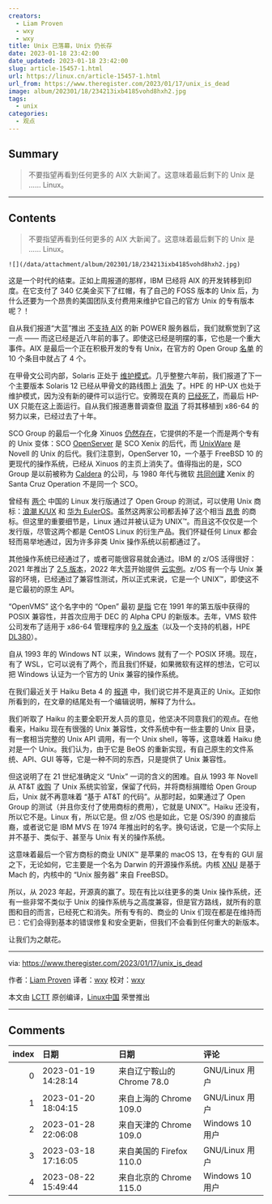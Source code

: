 ```yaml
---
creators:
  - Liam Proven
  - wxy
  - wxy
title: Unix 已落幕，Unix 仍长存
date: 2023-01-18 23:42:00
date_updated: 2023-01-18 23:42:00
slug: article-15457-1.html
url: https://linux.cn/article-15457-1.html
url_from: https://www.theregister.com/2023/01/17/unix_is_dead
image: album/202301/18/234213ixb4185vohd8hxh2.jpg
tags:
  - unix
categories:
  - 观点
---
```


## Summary

> 不要指望再看到任何更多的 AIX 大新闻了。这意味着最后剩下的 Unix 是 …… Linux。

***

<!-- more -->

## Contents

> 
> 不要指望再看到任何更多的 AIX 大新闻了。这意味着最后剩下的 Unix 是 …… Linux。
> 
> 
> 

`![](/data/attachment/album/202301/18/234213ixb4185vohd8hxh2.jpg)`

这是一个时代的结束。正如上周报道的那样，IBM 已经将 AIX 的开发转移到印度。在它支付了 340 亿美金买下了红帽，有了自己的 FOSS 版本的 Unix 后，为什么还要为一个昂贵的美国团队支付费用来维护它自己的官方 Unix 的专有版本呢？！

自从我们报道“大蓝”推出 [不支持 AIX](https://www.theregister.com/2015/11/02/ibm_linux_mainframes/) 的新 POWER 服务器后，我们就察觉到了这一点 —— 而这已经是近八年前的事了。即使这已经是明摆的事，它也是一个重大事件。AIX 是最后一个正在积极开发的专有 Unix，在官方的 Open Group [名单](https://www.opengroup.org/openbrand/register) 的 10 个条目中就占了 4 个。

在甲骨文公司内部，Solaris 正处于 [维护模式](https://www.theregister.com/2022/08/19/oracle_solaris_updated/)。几乎整整六年前，我们报道了下一个主要版本 Solaris 12 已经从甲骨文的路线图上 [消失](https://www.theregister.com/2017/01/18/solaris_12_disappears_from_oracles_roadmap/) 了。HPE 的 HP-UX 也处于维护模式，因为没有新的硬件可以运行它。安腾现在真的 [已经死了](https://www.theregister.com/2019/02/01/intel_kills_itanium_again/)，而最后 HP-UX 只能在这上面运行。自从我们报道惠普调查但 [取消](https://www.theregister.com/2012/05/23/hp_project_blackbird_redwood_hp_ux/) 了将其移植到 x86-64 的努力以来，已经过去了十年。

SCO Group 的最后一个化身 Xinuos [仍然存在](https://www.theregister.com/2021/03/31/ibm_redhat_xinuos/)，它提供的不是一个而是两个专有的 Unix 变体：SCO [OpenServer](https://www.xinuos.com/products/openserver-6/) 是 SCO Xenix 的后代，而 [UnixWare](https://www.xinuos.com/products/unixware-7/) 是 Novell 的 Unix 的后代。我们注意到，OpenServer 10，一个基于 FreeBSD 10 的更现代的操作系统，已经从 Xinuos 的主页上消失了。值得指出的是，SCO Group 是以前被称为 [Caldera](https://www.theregister.com/2002/08/27/sco_lives_caldera_reinvents_itself/) 的公司，与 1980 年代与微软 [共同创建](https://www.theregister.com/2000/01/31/ms_sells_stake_in_sco/) Xenix 的 Santa Cruz Operation 不是同一个 SCO。

曾经有 [两个](https://www.theregister.com/2022/08/30/kylin_the_multiple_semiofficial_chinese/) 中国的 Linux 发行版通过了 Open Group 的测试，可以使用 Unix 商标：[浪潮 K/UX](https://www.opengroup.org/openbrand/register/brand3617.htm) 和 [华为 EulerOS](https://www.opengroup.org/openbrand/register/brand3622.htm)。虽然这两家公司都丢掉了这个相当 [昂贵](https://www.opengroup.org/openbrand/Brandfees.htm) 的商标。但这里的重要细节是，Linux 通过并被认证为 UNIX™。而且这不仅仅是一个发行版，尽管这两个都是 CentOS Linux 的衍生产品。我们怀疑任何 Linux 都会轻而易举地通过，因为许多非类 Unix 操作系统以前都通过了。

其他操作系统已经通过了，或者可能很容易就会通过。IBM 的 z/OS 活得很好：2021 年推出了 [2.5 版本](https://www.theregister.com/2021/07/28/z_os_2_5_launch/)，2022 年大蓝开始提供 [云实例](https://www.theregister.com/2022/06/29/ibm_cloud_mainframe_launch/)。z/OS 有一个与 Unix 兼容的环境，已经通过了兼容性测试，所以正式来说，它是一个 UNIX™，即使这不是它最初的原生 API。

“OpenVMS” 这个名字中的 “Open” 最初 [是指](https://www.pcmag.com/encyclopedia/term/openvms) 它在 1991 年的第五版中获得的 POSIX 兼容性，并首次应用于 DEC 的 Alpha CPU 的新版本。去年，VMS 软件公司发布了适用于 x86-64 管理程序的 [9.2 版本](https://www.theregister.com/2022/05/10/openvms_92/)（以及一个支持的机器，HPE [DL380](https://www.hpe.com/psnow/doc/a00008180enw.html)）。

自从 1993 年的 Windows NT 以来，Windows 就有了一个 POSIX 环境。现在，有了 WSL，它可以说有了两个，而且我们怀疑，如果微软有这样的想法，它可以把 Windows 认证为一个官方的 Unix 兼容的操作系统。

在我们最近关于 Haiku Beta 4 的 [报道](https://www.theregister.com/2023/01/11/haiku_beta_4/) 中，我们说它并不是真正的 Unix。正如你所看到的，在文章的结尾处有一个编辑说明，解释了为什么。

我们听取了 Haiku 的主要全职开发人员的意见，他坚决不同意我们的观点。在他看来，Haiku 现在有很强的 Unix 兼容性，文件系统中有一些主要的 Unix 目录，有一套相当完整的 Unix API 调用，有一个 Unix shell，等等，这意味着 Haiku 绝对是一个 Unix。我们认为，由于它是 BeOS 的重新实现，有自己原生的文件系统、API、GUI 等等，它是一种不同的东西，只是提供了 Unix 兼容性。

但这说明了在 21 世纪准确定义 “Unix” 一词的含义的困难。自从 1993 年 Novell 从 AT&T [收购](https://www.theregister.com/2013/07/25/novell_peaked_with_netware_four/) 了 Unix 系统实验室，保留了代码，并将商标捐赠给 Open Group 后，Unix 就不再意味着 “基于 AT&T 的代码”。从那时起，如果通过了 Open Group 的测试（并且你支付了使用商标的费用），它就是 UNIX™。Haiku 还没有，所以它不是。Linux 有，所以它是。但 z/OS 也是如此，它是 OS/390 的直接后裔，或者说它是 IBM MVS 在 1974 年推出时的名字。换句话说，它是一个实际上并不基于、类似于、甚至与 Unix 有关的操作系统。

这意味着最后一个官方商标的商业 UNIX™ 是苹果的 macOS 13，在专有的 GUI 层之下，无论如何，它主要是一个名为 Darwin 的开源操作系统。内核 [XNU](https://github.com/apple/darwin-xnu) 是基于 Mach 的，内核中的 “Unix 服务器” 来自 FreeBSD。

所以，从 2023 年起，开源真的赢了。现在有比以往更多的类 Unix 操作系统，还有一些非常不类似于 Unix 的操作系统与之高度兼容，但是官方路线，就所有的意图和目的而言，已经死亡和消失。所有专有的、商业的 Unix 们现在都是在维持而已：它们会得到基本的错误修复和安全更新，但我们不会看到任何重大的新版本。

让我们为之献花。

---

via: <https://www.theregister.com/2023/01/17/unix_is_dead> 

作者：[Liam Proven](https://www.theregister.com/Author/Liam-Proven "Read more by this author") 译者：[wxy](https://github.com/wxy) 校对：[wxy](https://github.com/wxy)

本文由 [LCTT](https://github.com/LCTT/TranslateProject) 原创编译，[Linux中国](https://linux.cn/article-15455-1.html) 荣誉推出

***

## Comments

|   index | 日期                | 日期                                      | 评论                                                                          |
|--------:|:--------------------|:------------------------------------------|:------------------------------------------------------------------------------|
|       0 | 2023-01-19 14:28:14 | 来自辽宁鞍山的 Chrome 78.0|GNU/Linux 用户 | Rest in peace...                                                              |
|       1 | 2023-01-20 18:04:15 | 来自上海的 Chrome 109.0|GNU/Linux 用户    | 血统断绝，精神长存。                                                          |
|       2 | 2023-01-28 22:06:08 | 来自天津的 Chrome 109.0|Windows 10 用户   | R.I.P                                                                         |
|       3 | 2023-03-18 17:16:05 | 来自美国的 Firefox 110.0|GNU/Linux 用户   | 最后剩下的Unix难道不是BSD？没有AT&amp;T跟BSD的那场官司，Linux未必能发展到今天 |
|       4 | 2023-08-22 15:49:44 | 来自北京的 Chrome 115.0|Windows 10 用户   | windows、macOS、linux，某种意义上说都是UNIX                                   |

